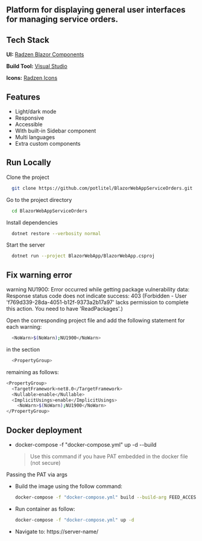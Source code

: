 ## Platform for displaying general user interfaces for managing service orders.

## Tech Stack

**UI:** [Radzen Blazor Components](https://blazor.radzen.com/?theme=material3)

**Build Tool:** [Visual Studio](https://visualstudio.microsoft.com/)

**Icons:** [Radzen Icons](https://blazor.radzen.com/icon?theme=material3)


## Features

- Light/dark mode
- Responsive
- Accessible
- With built-in Sidebar component
- Multi languages
- Extra custom components

## Run Locally

Clone the project

```bash
  git clone https://github.com/potlitel/BlazorWebAppServiceOrders.git
```

Go to the project directory

```bash
  cd BlazorWebAppServiceOrders
```

Install dependencies

```bash
  dotnet restore --verbosity normal
```

Start the server

```bash
  dotnet run --project BlazorWebApp/BlazorWebApp.csproj
```

## Fix warning error

warning NU1900: Error occurred while getting package vulnerability data: Response status code does not indicate success: 403 (Forbidden - User 'f769d339-28da-4051-b12f-9373a2b17a97' lacks permission to complete this action. You need to have 'ReadPackages'.)

Open the corresponding project file and add the following statement for each warning:

```bash
  <NoWarn>$(NoWarn);NU1900</NoWarn>
```
in the section 

```bash
  <PropertyGroup>
```

remaining as follows:

```bash
<PropertyGroup>
  <TargetFramework>net8.0</TargetFramework>
  <Nullable>enable</Nullable>
  <ImplicitUsings>enable</ImplicitUsings>
	<NoWarn>$(NoWarn);NU1900</NoWarn>
</PropertyGroup>
```

## Docker deployment

- docker-compose -f "docker-compose.yml" up -d --build
  
  > Use this command if you have PAT embedded in the docker file (not secure)

Passing the PAT via args

- Build the image using the follow command: 

    ```bash
  docker-compose -f "docker-compose.yml" build --build-arg FEED_ACCESSTOKEN="your-PAT"
    ```    
- Run container as follow: 
    
    ```bash
  docker-compose -f "docker-compose.yml" up -d
    ```
    
- Navigate to: https://server-name/